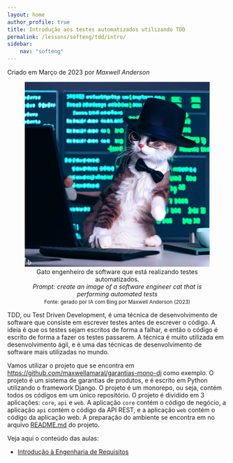 ```yaml
---
layout: home
author_profile: true
title: Introdução aos testes automatizados utilizando TDD
permalink: /lessons/softeng/tdd/intro/
sidebar:
    nav: "softeng"
---
```

Criado em Março de 2023 por *Maxwell Anderson*

<center>
    <figure>
        <img src="../../../../assets/images/gpt/cat_tdd1.jpg" alt="Gato engenheiro de software que está realizando testes automatizados">
        <figcaption>
            Gato engenheiro de software que está realizando testes automatizados.<br>
            <em>Prompt: create an image of a software engineer cat that is performing automated tests</em>
        </figcaption>
        <small>Fonte: gerado por IA com Bing por Maxwell Anderson (2023)</small>
    </figure>
</center>

TDD, ou Test Driven Development, é uma técnica de desenvolvimento de software que consiste em escrever testes antes de escrever o código. A ideia é que os testes sejam escritos de forma a falhar, e então o código é escrito de forma a fazer os testes passarem. A técnica é muito utilizada em desenvolvimento ágil, e é uma das técnicas de desenvolvimento de software mais utilizadas no mundo.

Vamos utilizar o projeto que se encontra em <https://github.com/maxwellamaral/garantias-mono-dj> como exemplo. O projeto é um sistema de garantias de produtos, e é escrito em Python utilizando o framework Django. O projeto é um monorepo, ou seja, contém todos os códigos em um único repositório. O projeto é dividido em 3 aplicações: `core`, `api` e `web`. A aplicação `core` contém o código de negócio, a aplicação `api` contém o código da API REST, e a aplicação `web` contém o código da aplicação web. A preparação do ambiente se encontra em no arquivo [README.md](https://github.com/maxwellamaral/garantias-mono-dj#readme) do projeto.

Veja aqui o conteúdo das aulas:

- [Introdução à Engenharia de Requisitos](/lessons/softeng/requirements/intro/)

  